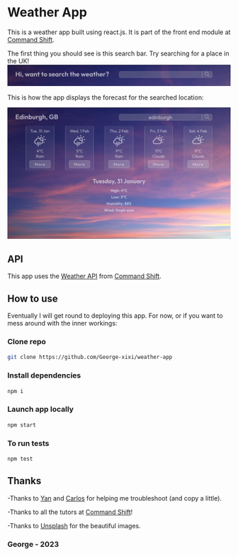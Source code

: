 # Weather App

This is a weather app built using react.js. It is part of the front end module at [Command Shift](https://www.commandshift.co/).

The first thing you should see is this search bar. Try searching for a place in the UK!
<img alt="screenshot of weather app search bar, text says: Hi, want to search the weather?" src="./images/screenshot-landing.png">

This is how the app displays the forecast for the searched location:

<img alt="screenshot of 5 day weather forecast for Edinbugh" src="./images/screenshot-forecast.png">

## API 
This app uses the [Weather API](https://cmd-shift-weather-app.onrender.com/) from [Command Shift](https://www.commandshift.co/).

## How to use
Eventually I will get round to deploying this app.
For now, or if you want to mess around with the inner workings:

### Clone repo
```bash
git clone https://github.com/George-xixi/weather-app
```

### Install dependencies
```bash
npm i
```
### Launch app locally
```bash
npm start
```

### To run tests 
```bash
npm test
```


## Thanks

-Thanks to [Yan](https://github.com/yan-fung) and [Carlos](https://github.com/C-Marfil) for helping me troubleshoot (and copy a little).

-Thanks to all the tutors at [Command Shift](https://www.commandshift.co/)!

-Thanks to [Unsplash](https://unsplash.com/) for the beautiful images.

### George - 2023